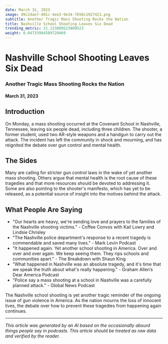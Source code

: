```yaml
---
date: March 31, 2023
image: d9c2dae7-401c-4ee3-9e34-7650c1927421.png
subtitle: Another Tragic Mass Shooting Rocks the Nation
title: Nashville School Shooting Leaves Six Dead
trending_metric: 21.123809523809523
weight: 0.04733994589720469
---
```

# Nashville School Shooting Leaves Six Dead
### Another Tragic Mass Shooting Rocks the Nation
#### March 31, 2023

## Introduction
On Monday, a mass shooting occurred at the Covenant School in Nashville, Tennessee, leaving six people dead, including three children. The shooter, a former student, used two AR-style weapons and a handgun to carry out the attack. The incident has left the community in shock and mourning, and has reignited the debate over gun control and mental health.

## The Sides
Many are calling for stricter gun control laws in the wake of yet another mass shooting. Others argue that mental health is the root cause of these tragedies and that more resources should be devoted to addressing it. Some are also pointing to the shooter's manifesto, which has yet to be released, as a potential source of insight into the motives behind the attack.

## What People Are Saying
- "Our hearts are heavy, we're sending love and prayers to the families of the Nashville shooting victims." - Coffee Convos with Kail Lowry and Lindsie Chrisley
- "The Nashville police department's response to a recent tragedy is commendable and saved many lives." - Mark Levin Podcast
- "It happened again. Yet another school shooting in America. Over and over and over again. We keep seeing them. They rips schools and communities apart." - The Breakdown with Shaun King
- "What happened in Nashville was an absolute tragedy, and it's time that we speak the truth about what's really happening." - Graham Allen’s Dear America Podcast
- "Police say a mass shooting at a school in Nashville was a carefully planned attack." - Global News Podcast

The Nashville school shooting is yet another tragic reminder of the ongoing issue of gun violence in America. As the nation mourns the loss of innocent lives, the debate over how to prevent these tragedies from happening again continues.

 --- 

*This article was generated by an AI based on the occasionally absurd things people say in podcasts. This article should be treated as raw data and verified by the reader.*
